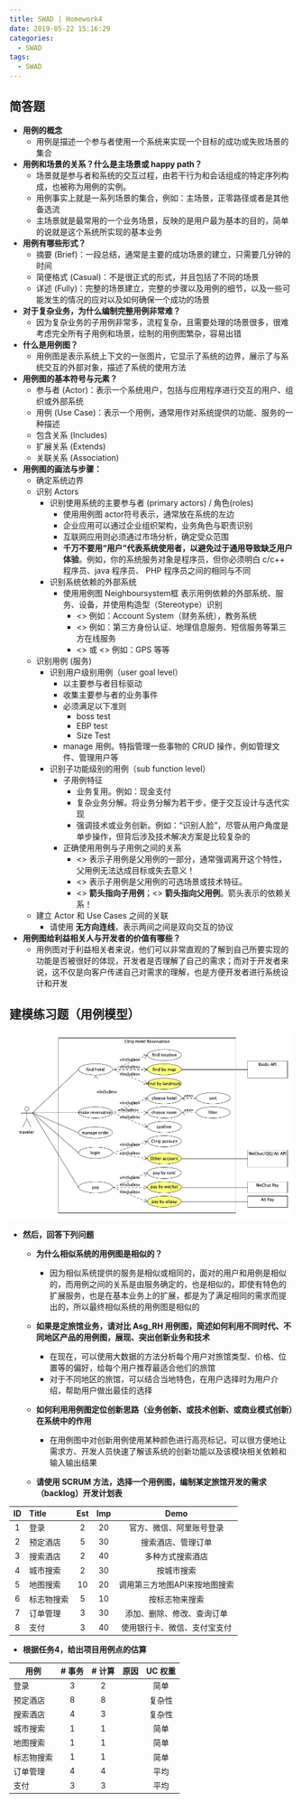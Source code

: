 ```yaml
---
title: SWAD | Homework4
date: 2019-05-22 15:16:29
categories:
  - SWAD
tags:
  - SWAD
---
```

## 简答题

* **用例的概念**
  * 用例是描述一个参与者使用一个系统来实现一个目标的成功或失败场景的集合
* **用例和场景的关系？什么是主场景或 happy path？**
  * 场景就是参与者和系统的交互过程，由若干行为和会话组成的特定序列构成，也被称为用例的实例。
  * 用例事实上就是一系列场景的集合，例如：主场景，正零路径或者是其他备选流
  * 主场景就是最常用的一个业务场景，反映的是用户最为基本的目的，简单的说就是这个系统所实现的基本业务
* **用例有哪些形式？**
  * 摘要 (Brief)：一段总结，通常是主要的成功场景的建立，只需要几分钟的时间
  * 简便格式 (Casual)：不是很正式的形式，并且包括了不同的场景
  * 详述 (Fully)：完整的场景建立，完整的步骤以及用例的细节，以及一些可能发生的情况的应对以及如何确保一个成功的场景
* **对于复杂业务，为什么编制完整用例非常难？**
  * 因为复杂业务的子用例非常多，流程复杂，且需要处理的场景很多，很难考虑完全所有子用例和场景，绘制的用例图繁杂，容易出错
* **什么是用例图？**
  * 用例图是表示系统上下文的一张图片，它显示了系统的边界，展示了与系统交互的外部对象，描述了系统的使用方法
* **用例图的基本符号与元素？**
  * 参与者 (Actor)：表示一个系统用户，包括与应用程序进行交互的用户、组织或外部系统
  * 用例 (Use Case)：表示一个用例，通常用作对系统提供的功能、服务的一种描述
  * 包含关系 (Includes)
  * 扩展关系 (Extends)
  * 关联关系 (Association)
* **用例图的画法与步骤：**
  * 确定系统边界
  * 识别 Actors
    * 识别使用系统的主要参与者 (primary actors) / 角色(roles)
      * 使用用例图 actor符号表示，通常放在系统的左边
      * 企业应用可以通过企业组织架构，业务角色与职责识别
      * 互联网应用则必须通过市场分析，确定受众范围
      * **千万不要用“用户”代表系统使用者，以避免过于通用导致缺乏用户体验**。例如，你的系统服务对象是程序员，但你必须明白 c/c++ 程序员、java 程序员、 PHP 程序员之间的相同与不同
    * 识别系统依赖的外部系统
      - 使用用例图 Neighboursystem框 表示用例依赖的外部系统、服务、设备，并使用构造型（Stereotype）识别
        - <<system>> 例如：Account System（财务系统），教务系统
        - <<service>> 例如：第三方身份认证、地理信息服务、短信服务等第三方在线服务
        - <<device>> 或 <<sensor>> 例如：GPS 等等
  * 识别用例 (服务)
    * 识别用户级别用例（user goal level）
      - 以主要参与者目标驱动
      - 收集主要参与者的业务事件
      - 必须满足以下准则
        - boss test
        - EBP test
        - Size Test
      - manage 用例。特指管理一些事物的 CRUD 操作，例如管理文件、管理用户等
    * 识别子功能级别的用例（sub function level）
      - 子用例特征
        - 业务复用。例如：现金支付
        - 复杂业务分解。将业务分解为若干步，便于交互设计与迭代实现
        - 强调技术或业务创新。例如：“识别人脸”，尽管从用户角度是单步操作，但背后涉及技术解决方案是比较复杂的
      - 正确使用用例与子用例之间的关系
        - <<include>> 表示子用例是父用例的一部分，通常强调离开这个特性，父用例无法达成目标或失去意义！
        - <<extend>> 表示子用例是父用例的可选场景或技术特征。
        - <<include>> **箭头指向子用例**；<<extend>> **箭头指向父用例**。箭头表示的依赖关系！
  * 建立 Actor 和 Use Cases 之间的关联
    - 请使用 **无方向连线**，表示两间之间是双向交互的协议
* **用例图给利益相关人与开发者的价值有哪些？**
  * 用例图对于利益相关者来说，他们可以非常直观的了解到自己所要实现的功能是否被很好的体现，开发者是否理解了自己的需求；而对于开发者来说，这不仅是向客户传递自己对需求的理解，也是方便开发者进行系统设计和开发

## 建模练习题（用例模型）
![Ctrip Use Case](https://github.com/7cthunder/Blog/raw/master/source/assets/Ctrip-UseCase.png)
* **然后，回答下列问题**

  * **为什么相似系统的用例图是相似的？**

    * 因为相似系统提供的服务是相似或相同的，面对的用户和用例是相似的，而用例之间的关系是由服务确定的，也是相似的，即使有特色的扩展服务，也是在基本业务上的扩展，都是为了满足相同的需求而提出的，所以最终相似系统的用例图是相似的

  * **如果是定旅馆业务，请对比 Asg_RH 用例图，简述如何利用不同时代、不同地区产品的用例图，展现、突出创新业务和技术**

    * 在现在，可以使用大数据的方法分析每个用户对旅馆类型、价格、位置等的偏好，给每个用户推荐最适合他们的旅馆
    * 对于不同地区的旅馆，可以结合当地特色，在用户选择时为用户介绍，帮助用户做出最佳的选择

  * **如何利用用例图定位创新思路（业务创新、或技术创新、或商业模式创新）在系统中的作用**

    * 在用例图中对创新用例使用某种颜色进行高亮标记，可以很方便地让需求方、开发人员快速了解该系统的创新功能以及该模块相关依赖和输入输出结果

  * **请使用 SCRUM 方法，选择一个用例图，编制某定旅馆开发的需求（backlog）开发计划表**

|  ID  | Title      | Est  | Imp  |             Demo              |
| :--: | :--------- | :--: | :--: | :---------------------------: |
|  1   | 登录       |  2   |  20  |   官方、微信、阿里账号登录    |
|  2   | 预定酒店   |  5   |  30  |      搜索酒店、管理订单       |
|  3   | 搜索酒店   |  2   |  40  |       多种方式搜索酒店        |
|  4   | 城市搜索   |  2   |  30  |          按城市搜索           |
|  5   | 地图搜索   |  10  |  20  | 调用第三方地图API来按地图搜索 |
|  6   | 标志物搜索 |  5   |  10  |        按标志物来搜索         |
|  7   | 订单管理   |  3   |  30  |  添加、删除、修改、查询订单   |
|  8   | 支付       |  3   |  40  | 使用银行卡、微信、支付宝支付  |

  * **根据任务4，给出项目用例点的估算**

| 用例       | # 事务 | # 计算 | 原因 | UC 权重 |
| ---------- | :----: | :----: | ---- | :-----: |
| 登录       |   3    |   2    |      |  简单   |
| 预定酒店   |   8    |   8    |      | 复杂性  |
| 搜索酒店   |   4    |   3    |      | 复杂性  |
| 城市搜索   |   1    |   1    |      |  简单   |
| 地图搜索   |   1    |   1    |      |  简单   |
| 标志物搜索 |   1    |   1    |      |  简单   |
| 订单管理   |   4    |   4    |      |  平均   |
| 支付       |   3    |   3    |      |  平均   |